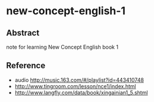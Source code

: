 # new-concept-english-1

## Abstract
note for learning New Concept English book 1

## Reference
- audio http://music.163.com/#/playlist?id=443410748
- http://www.tingroom.com/lesson/nce1/index.html
- http://www.langfly.com/data/book/xingainian1_5.shtml
